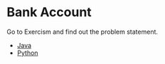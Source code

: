 # Bank Account

Go to Exercism and find out the problem statement.

* [Java](https://exercism.org/tracks/java/exercises/bank-account)
* [Python](https://exercism.org/tracks/python/exercises/bank-account)